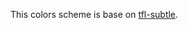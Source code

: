 This colors scheme is base on [tfl-subtle](https://github.com/terminalforlife/VimConfig/blob/master/source/colors/tfl-subtle.vim).
